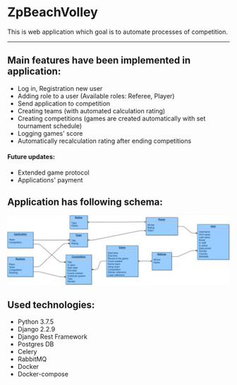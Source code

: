 # ZpBeachVolley

This is web application which goal is to automate processes of competition.
___

## Main features have been implemented in application:

- Log in, Registration new user
- Adding role to a user (Available roles: Referee, Player)
- Send application to competition
- Creating teams (with automated calculation rating)
- Creating competitions (games are created automatically
with set tournament schedule)
- Logging games' score
- Automatically recalculation rating after ending competitions

#### Future updates:

- Extended game protocol
- Applications' payment

## Application has following schema:

![](docs/img/ZpBeachVolley_db_schema.jpg)


## Used technologies:

- Python 3.7.5
- Django 2.2.9
- Django Rest Framework
- Postgres DB
- Celery
- RabbitMQ
- Docker
- Docker-compose
